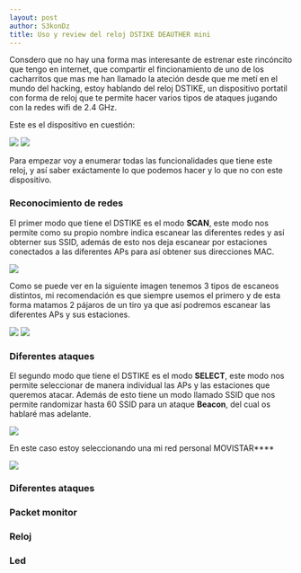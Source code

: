 ```yaml
---
layout: post
author: S3konDz
title: Uso y review del reloj DSTIKE DEAUTHER mini
---
```

Consdero que no hay una forma mas interesante de estrenar este rincóncito que tengo en internet, que compartir el fincionamiento de uno de los cacharritos
que mas me han llamado la ateción desde que me metí en el mundo del hacking, estoy hablando del reloj DSTIKE, un dispositivo portatil con forma de reloj que te 
permite hacer varios tipos de ataques jugando con la redes wifi de 2.4 GHz. 

Este es el dispositivo en cuestión: 
>
<img src="https://ae01.alicdn.com/kf/H79491ed834ec4bed901e4931f7a6bfdbQ.jpg">
<img src="http://drive.google.com/uc?export=view&id=1YYgLGOCGNMh-aKxsIDPr-PO6MdpPrwu4"> 


Para empezar voy a enumerar todas las funcionalidades que tiene este reloj, y así saber exáctamente lo que podemos hacer y lo que no con este dispositivo.

### Reconocimiento de redes 

El primer modo que tiene el DSTIKE es el modo **SCAN**, este modo nos permite como su propio nombre indica escanear las diferentes redes y así obterner sus SSID, 
además de esto nos deja escanear por estaciones conectados a las diferentes APs para así obtener sus direcciones MAC. 

>
<img src="http://drive.google.com/uc?export=view&id=14TWYjX1aQS1nNS8sGw9VC-U6oAqaHcQP">


Como se puede ver en la siguiente imagen tenemos 3 tipos de escaneos distintos, mi recomendación es que siempre usemos el primero y de esta forma matamos 2
pájaros de un tiro ya que así podremos escanear las diferentes APs y sus estaciones.

>
<img src="http://drive.google.com/uc?export=view&id=10IJ2eT7eYzYrsutM8zb-jRvtgiwRDcBI">
<img src="http://drive.google.com/uc?export=view&id=1-nmqjWtu0phccrTzI8ifpMreB-OjDeSR">


### Diferentes ataques 

El segundo modo que tiene el DSTIKE es el modo **SELECT**, este modo nos permite seleccionar de manera individual las APs y las estaciones que queremos atacar.
Además de esto tiene un modo llamado SSID que nos permite randomizar hasta 60 SSID para un ataque **Beacon**, del cual os hablaré mas adelante. 
>
<img src="http://drive.google.com/uc?export=view&id=1QbYqTJ0FHR2vjzZCG9Lhe620hdlbXX-H">

En este caso estoy seleccionando una mi red personal MOVISTAR****
>
<img src="http://drive.google.com/uc?export=view&id=1ic5j9qGRDPXVTqanDGR_3PhkbqxgIejR">



### Diferentes ataques 


### Packet monitor


### Reloj


### Led



